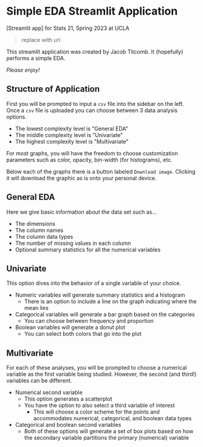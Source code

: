 # Simple EDA Streamlit Application

[Streamlit app] for Stats 21, Spring 2023 at UCLA
 > replace with url

This streamlit application was created by Jacob Titcomb. It (hopefully) performs a simple EDA.

*Please enjoy!*

## Structure of Application

First you will be prompted to input a `csv` file into the sidebar on the left. Once a `csv` file is uploaded you can choose between 3 data analysis options.
* The lowest complexity level is "General EDA"
* The middle complexity level is "Univariate"
* The highest complexity level is "Multivariate"

For most graphs, you will have the freedom to choose customization parameters such as color, opacity, bin-width (for histograms), etc.

Below each of the graphs there is a button labeled `Download image`. Clicking it will download the graphic as is onto your personal device.

## General EDA

Here we give basic information about the data set such as...

* The dimensions
* The column names
* The column data types
* The number of missing values in each column
* Optional summary statistics for all the numerical variables

## Univariate

This option dives into the behavior of a single variable of your choice.

* Numeric variables will generate summary statistics and a histogram
    + There is an option to include a line on the graph indicating where the mean lies
* Categorical variables will generate a bar graph based on the categories
    + You can choose between frequency and proportion
* Boolean variables will generate a donut plot
    + You can select both colors that go into the plot

## Multivariate

For each of these analyses, you will be prompted to choose a numerical variable as the first variable being studied. However, the second (and third!) variables can be different.

* Numerical second variable
    + This option generates a scatterplot
    + You have the option to also select a third variable of interest
        + This will choose a color scheme for the points and accommodates numerical, categorical, and boolean data types
* Categorical and boolean second variables
    + Both of these options will generate a set of box plots based on how the secondary variable partitions the primary (numerical) variable






